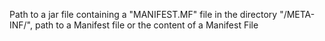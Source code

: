 Path to a jar file containing a "MANIFEST.MF" file in the directory "/META-INF/", 
		path to a Manifest file or the content of a Manifest File